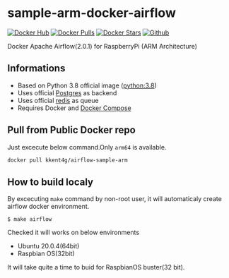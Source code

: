 # sample-arm-docker-airflow

[![Docker Hub](https://img.shields.io/badge/docker-ready-blue.svg)](https://hub.docker.com/r/kkent4g/airflow-sample-arm)
[![Docker Pulls](https://img.shields.io/docker/pulls/kkent4g/airflow-sample-arm.svg)]()
[![Docker Stars](https://img.shields.io/docker/stars/kkent4g/airflow-sample-arm.svg)]()
[![Github](https://img.shields.io/badge/github-repos-green.svg)](https://github.com/k-ken-t4g/sample-arm-docker-airflow)

Docker Apache Airflow(2.0.1) for RaspberryPi (ARM Architecture)

## Informations
- Based on Python 3.8 official image ([python:3.8](https://hub.docker.com/_/python))
- Uses official [Postgres](https://hub.docker.com/_/postgres/) as backend
- Uses official [redis](https://hub.docker.com/_/redis/) as queue
- Requires Docker and [Docker Compose](https://docs.docker.com/compose/install/)

## Pull from Public Docker repo
Just excecute below command.Only `arm64` is available.

```bash
docker pull kkent4g/airflow-sample-arm
```

## How to build localy

By excecuting `make` command by non-root user, it will automaticaly create airflow docker environment.

```
$ make airflow
```

Checked it will works on below environments
- Ubuntu 20.0.4(64bit)
- Raspbian OS(32bit)

It will take quite a time to buid for RaspbianOS buster(32 bit).
